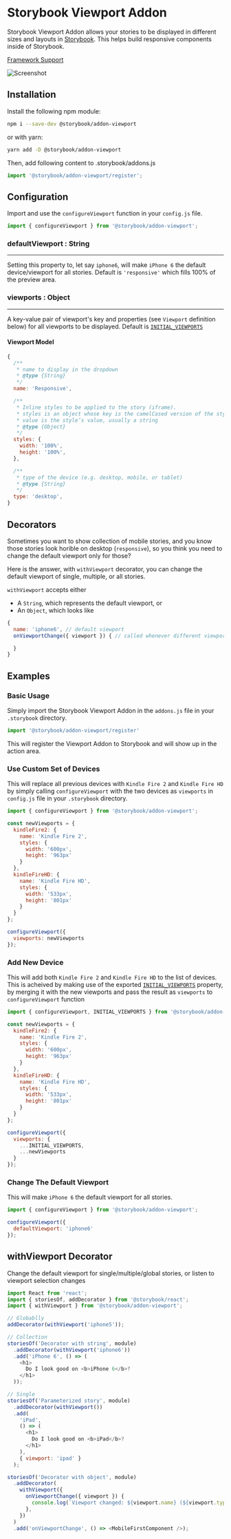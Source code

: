 # Storybook Viewport Addon

Storybook Viewport Addon allows your stories to be displayed in different sizes and layouts in [Storybook](https://storybook.js.org).  This helps build responsive components inside of Storybook.

[Framework Support](https://github.com/storybooks/storybook/blob/master/ADDONS_SUPPORT.md)

![Screenshot](https://github.com/storybooks/storybook/blob/master/addons/viewport/docs/viewport.png)

## Installation

Install the following npm module:

```sh
npm i --save-dev @storybook/addon-viewport
```

or with yarn:

```sh
yarn add -D @storybook/addon-viewport
```

Then, add following content to .storybook/addons.js

```js
import '@storybook/addon-viewport/register';
```

## Configuration

Import and use the `configureViewport` function in your `config.js` file.

```js
import { configureViewport } from '@storybook/addon-viewport';
```

### defaultViewport : String
----
Setting this property to, let say `iphone6`, will make `iPhone 6` the default device/viewport for all stories. Default is `'responsive'` which fills 100% of the preview area.

### viewports : Object
----
A key-value pair of viewport's key and properties (see `Viewport` definition below) for all viewports to be displayed. Default is [`INITIAL_VIEWPORTS`](src/shared/index.js)

#### Viewport Model
```js
{
  /**
   * name to display in the dropdown
   * @type {String}
   */
  name: 'Responsive',

  /**
   * Inline styles to be applied to the story (iframe).
   * styles is an object whose key is the camelCased version of the style name, and whose
   * value is the style’s value, usually a string
   * @type {Object}
   */
  styles: {
    width: '100%',
    height: '100%',
  },

  /**
   * type of the device (e.g. desktop, mobile, or tablet)
   * @type {String}
   */
  type: 'desktop',
}
```

## Decorators

Sometimes you want to show collection of mobile stories, and you know those stories look horible on desktop (`responsive`), so you think you need to change the default viewport only for those?

Here is the answer, with `withViewport` decorator, you can change the default viewport of single, multiple, or all stories.

`withViewport` accepts either
* A `String`, which represents the default viewport, or
* An `Object`, which looks like
```js
{
  name: 'iphone6', // default viewport
  onViewportChange({ viewport }) { // called whenever different viewport is selected from the dropdown

  }
}
```

## Examples

### Basic Usage

Simply import the Storybook Viewport Addon in the `addons.js` file in your `.storybook` directory.

```js
import '@storybook/addon-viewport/register'
```

This will register the Viewport Addon to Storybook and will show up in the action area.


### Use Custom Set of Devices

This will replace all previous devices with `Kindle Fire 2` and `Kindle Fire HD` by simply calling `configureViewport` with the two devices as `viewports` in `config.js` file in your `.storybook` directory.

```js
import { configureViewport } from '@storybook/addon-viewport';

const newViewports = {
  kindleFire2: {
    name: 'Kindle Fire 2',
    styles: {
      width: '600px',
      height: '963px'
    }
  },
  kindleFireHD: {
    name: 'Kindle Fire HD',
    styles: {
      width: '533px',
      height: '801px'
    }
  }
};

configureViewport({
  viewports: newViewports
});
```


### Add New Device

This will add both `Kindle Fire 2` and `Kindle Fire HD` to the list of devices. This is acheived by making use of the exported [`INITIAL_VIEWPORTS`](src/shared/index.js) property, by merging it with the new viewports and pass the result as `viewports` to `configureViewport` function

```js
import { configureViewport, INITIAL_VIEWPORTS } from '@storybook/addon-viewport';

const newViewports = {
  kindleFire2: {
    name: 'Kindle Fire 2',
    styles: {
      width: '600px',
      height: '963px'
    }
  },
  kindleFireHD: {
    name: 'Kindle Fire HD',
    styles: {
      width: '533px',
      height: '801px'
    }
  }
};

configureViewport({
  viewports: {
    ...INITIAL_VIEWPORTS,
    ...newViewports
  }
});
```


### Change The Default Viewport

This will make `iPhone 6` the default viewport for all stories.

```js
import { configureViewport } from '@storybook/addon-viewport';

configureViewport({
  defaultViewport: 'iphone6'
});
```

## withViewport Decorator

Change the default viewport for single/multiple/global stories, or listen to viewport selection changes

```js
import React from 'react';
import { storiesOf, addDecorator } from '@storybook/react';
import { withViewport } from '@storybook/addon-viewport';

// Globablly
addDecorator(withViewport('iphone5'));

// Collection
storiesOf('Decorator with string', module)
  .addDecorator(withViewport('iphone6'))
  .add('iPhone 6', () => (
    <h1>
      Do I look good on <b>iPhone 6</b>?
    </h1>
  ));

// Single
storiesOf('Parameterized story', module)
  .addDecorator(withViewport())
  .add(
    'iPad',
    () => (
      <h1>
        Do I look good on <b>iPad</b>?
      </h1>
    ),
    { viewport: 'ipad' }
  );

storiesOf('Decorator with object', module)
  .addDecorator(
    withViewport({
      onViewportChange({ viewport }) {
        console.log(`Viewport changed: ${viewport.name} (${viewport.type})`); // e.g. Viewport changed: iphone6 (mobile)
      },
    })
  )
  .add('onViewportChange', () => <MobileFirstComponent />);

```
